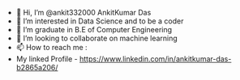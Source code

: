 - 👋 Hi, I’m @ankit332000 AnkitKumar Das
- 👀 I’m interested in Data Science and to be a coder
- 🌱 I’m graduate in B.E of Computer Engineering
- 💞️ I’m looking to collaborate on machine learning
- 📫 How to reach me :
- My linked Profile - https://www.linkedin.com/in/ankitkumar-das-b2865a206/

<!---
ankit332000/ankit332000 is a ✨ special ✨ repository because its `README.md` (this file) appears on your GitHub profile.
You can click the Preview link to take a look at your changes.
--->

